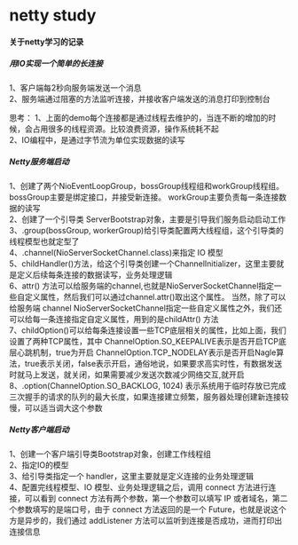# netty study
<h4>关于netty学习的记录</h4>

<h5>用IO实现一个简单的长连接</h5>
1、客户端每2秒向服务端发送一个消息<br>
2、服务端通过阻塞的方法监听连接，并接收客户端发送的消息打印到控制台

思考：
1、上面的demo每个连接都是通过线程去维护的，当连不断的增加的时候，会占用很多的线程资源。比较浪费资源，操作系统耗不起<br>
2、IO编程中，是通过字节流为单位实现数据的读写

<h5>Netty服务端启动</h5>
1、创建了两个NioEventLoopGroup，bossGroup线程组和workGroup线程组。bossGroup主要是绑定接口，并接受新连接。
workGroup主要负责每一条连接数据的读写<br>
2、创建了一个引导类 ServerBootstrap对象，主要是引导我们服务启动启动工作<br>
3、.group(bossGroup, workerGroup)给引导类配置两大线程组，这个引导类的线程模型也就定型了<br>
4、.channel(NioServerSocketChannel.class)来指定 IO 模型<br>
5、childHandler()方法，给这个引导类创建一个ChannelInitializer，这里主要就是定义后续每条连接的数据读写，业务处理逻辑<br>
6、attr() 方法可以给服务端的channel,也就是NioServerSocketChannel指定一些自定义属性，然后我们可以通过channel.attr()取出这个属性。
当然，除了可以给服务端 channel NioServerSocketChannel指定一些自定义属性之外，我们还可以给每一条连接指定自定义属性，用到的是childAttr() 方法<br>
7、childOption()可以给每条连接设置一些TCP底层相关的属性，比如上面，我们设置了两种TCP属性，其中  
        ChannelOption.SO_KEEPALIVE表示是否开启TCP底层心跳机制，true为开启
        ChannelOption.TCP_NODELAY表示是否开启Nagle算法，true表示关闭，false表示开启，通俗地说，如果要求高实时性，有数据发送时就马上发送，就关闭，如果需要减少发送次数减少网络交互,就开启<br>
8、.option(ChannelOption.SO_BACKLOG, 1024) 表示系统用于临时存放已完成三次握手的请求的队列的最大长度，如果连接建立频繁，服务器处理创建新连接较慢，可以适当调大这个参数

<h5>Netty客户端启动</h5>
1、创建一个客户端引导类Bootstrap对象，创建工作线程组<br>
2、指定IO的模型<br>
3、给引导类指定一个 handler，这里主要就是定义连接的业务处理逻辑<br>
4、配置完线程模型、IO 模型、业务处理逻辑之后，调用 connect 方法进行连接，可以看到 connect 方法有两个参数，第一个参数可以填写 IP 或者域名，第二个参数填写的是端口号，由于 connect 方法返回的是一个 Future，也就是说这个方是异步的，我们通过 addListener 方法可以监听到连接是否成功，进而打印出连接信息<br>



